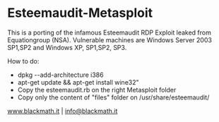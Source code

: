# Esteemaudit-Metasploit

This is a porting of the infamous Esteemaudit RDP Exploit leaked from Equationgroup (NSA).
Vulnerable machines are Windows Server 2003 SP1,SP2 and Windows XP, SP1,SP2, SP3.

How to do:

- dpkg --add-architecture i386
- apt-get update && apt-get install wine32"
- Copy the esteemaudit.rb on the right Metasploit folder
- Copy only the content of "files" folder on /usr/share/esteemaudit/

www.blackmath.it | info@blackmath.it


